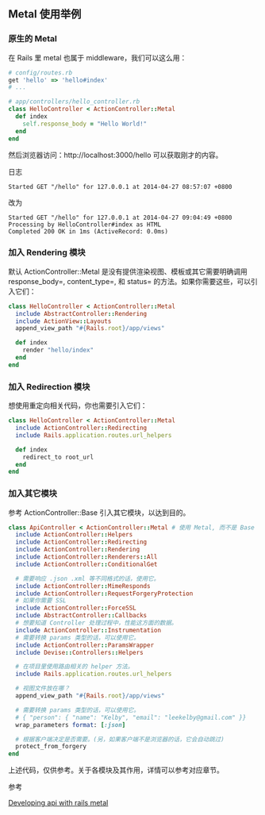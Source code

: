## Metal 使用举例

### 原生的 Metal

在 Rails 里 metal 也属于 middleware，我们可以这么用：

```ruby
# config/routes.rb
get 'hello' => 'hello#index'
# ...
```

```ruby
# app/controllers/hello_controller.rb
class HelloController < ActionController::Metal
  def index
    self.response_body = "Hello World!"
  end
end
```

然后浏览器访问：http://localhost:3000/hello 可以获取刚才的内容。

日志

    Started GET "/hello" for 127.0.0.1 at 2014-04-27 08:57:07 +0800

改为

```
Started GET "/hello" for 127.0.0.1 at 2014-04-27 09:04:49 +0800
Processing by HelloController#index as HTML
Completed 200 OK in 1ms (ActiveRecord: 0.0ms)
```

### 加入 Rendering 模块

默认 ActionController::Metal 是没有提供渲染视图、模板或其它需要明确调用 response_body=, content_type=, 和 status= 的方法。如果你需要这些，可以引入它们：

```ruby
class HelloController < ActionController::Metal
  include AbstractController::Rendering
  include ActionView::Layouts
  append_view_path "#{Rails.root}/app/views"

  def index
    render "hello/index"
  end
end
```

### 加入 Redirection 模块

想使用重定向相关代码，你也需要引入它们：

```ruby
class HelloController < ActionController::Metal
  include ActionController::Redirecting
  include Rails.application.routes.url_helpers

  def index
    redirect_to root_url
  end
end
```

### 加入其它模块

参考 ActionController::Base 引入其它模块，以达到目的。

```ruby
class ApiController < ActionController::Metal # 使用 Metal, 而不是 Base
  include ActionController::Helpers
  include ActionController::Redirecting
  include ActionController::Rendering
  include ActionController::Renderers::All
  include ActionController::ConditionalGet

  # 需要响应 .json .xml 等不同格式的话，使用它。
  include ActionController::MimeResponds
  include ActionController::RequestForgeryProtection
  # 如果你需要 SSL
  include ActionController::ForceSSL
  include AbstractController::Callbacks
  # 想要知道 Controller 处理过程中，性能这方面的数据。
  include ActionController::Instrumentation
  # 需要转换 params 类型的话，可以使用它。
  include ActionController::ParamsWrapper
  include Devise::Controllers::Helpers

  # 在项目里使用路由相关的 helper 方法。
  include Rails.application.routes.url_helpers

  # 视图文件放在哪？
  append_view_path "#{Rails.root}/app/views"

  # 需要转换 params 类型的话，可以使用它。
  # { "person": { "name": "Kelby", "email": "leekelby@gmail.com" }}
  wrap_parameters format: [:json]

  # 根据客户端决定是否需要。(另，如果客户端不是浏览器的话，它会自动跳过)
  protect_from_forgery
end
```

上述代码，仅供参考。关于各模块及其作用，详情可以参考对应章节。

参考

[Developing api with rails metal](http://www.slideshare.net/artellectual/developing-api-with-rails-metal)
